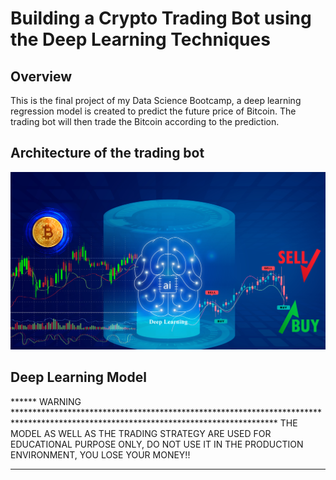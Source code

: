 # Building a Crypto Trading Bot using the Deep Learning Techniques

## Overview
This is the final project of my Data Science Bootcamp, a deep learning regression model is created to predict the future price of Bitcoin. The trading bot will then trade the Bitcoin according to the prediction.

## Architecture of the trading bot
!["Architecture of the trading bot"](https://github.com/kreativeai/Cryptocurrency-Trading-Bot/blob/main/img/01_architecture.jpg)


## Deep Learning Model




****** WARNING ************************************************************************************************************************************
THE MODEL AS WELL AS THE TRADING STRATEGY ARE USED FOR EDUCATIONAL PURPOSE ONLY, DO NOT USE IT IN THE PRODUCTION ENVIRONMENT, YOU LOSE YOUR MONEY!!
***************************************************************************************************************************************************
